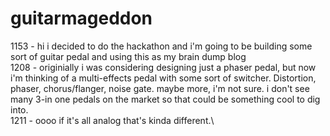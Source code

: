 # guitarmageddon
1153 - hi i decided to do the hackathon and i'm going to be building some sort of guitar pedal and using this as my brain dump blog\
1208 - originially i was considering designing just a phaser pedal, but now i'm thinking of a multi-effects pedal with some sort of switcher. Distortion, phaser, chorus/flanger, noise gate. maybe more, i'm not sure. i don't see many 3-in one pedals on the market so that could be something cool to dig into.\
1211 - oooo if it's all analog that's kinda different.\
